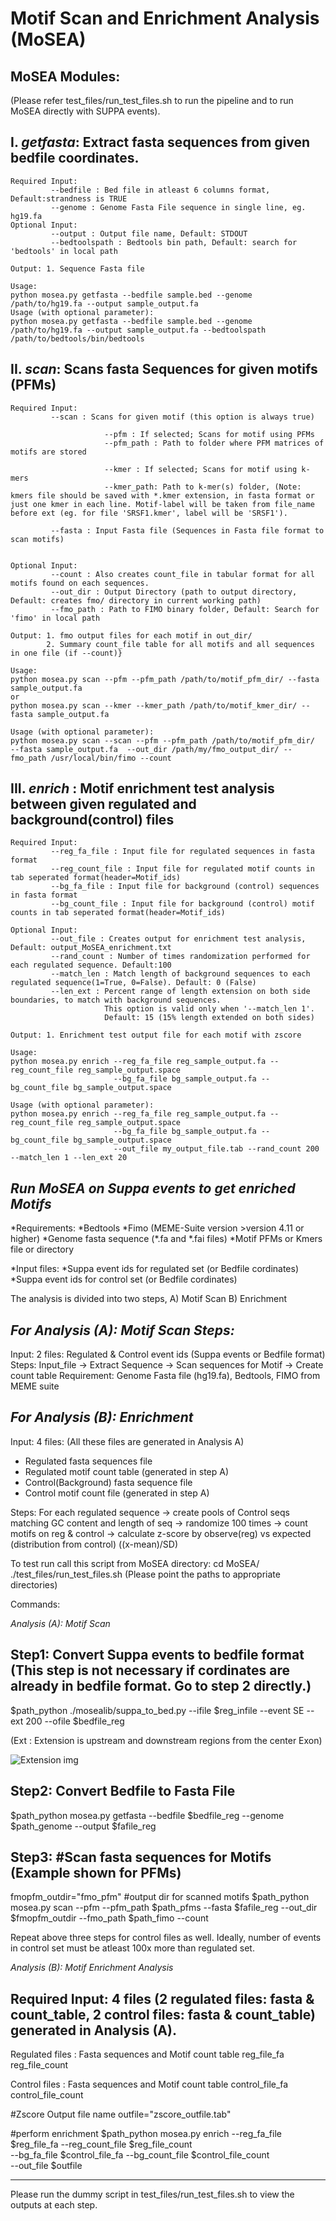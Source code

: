 **Motif Scan and Enrichment Analysis (MoSEA)**
============================================


**MoSEA Modules:**
--------------------
(Please refer test_files/run_test_files.sh to run the pipeline and to run MoSEA directly with SUPPA events).

I. *getfasta*: Extract fasta sequences from given bedfile coordinates.
--------------------------------------------------------------------
	Required Input: 
			 --bedfile : Bed file in atleast 6 columns format, Default:strandness is TRUE
			 --genome : Genome Fasta File sequence in single line, eg. hg19.fa
	Optional Input:
			 --output : Output file name, Default: STDOUT
			 --bedtoolspath : Bedtools bin path, Default: search for 'bedtools' in local path
	
	Output: 1. Sequence Fasta file
	
	Usage: 
	python mosea.py getfasta --bedfile sample.bed --genome /path/to/hg19.fa --output sample_output.fa
	Usage (with optional parameter):
	python mosea.py getfasta --bedfile sample.bed --genome /path/to/hg19.fa --output sample_output.fa --bedtoolspath /path/to/bedtools/bin/bedtools
	
II. *scan*: Scans fasta Sequences for given motifs (PFMs)
-------------------------------------------------
	Required Input: 
			 --scan : Scans for given motif (this option is always true)	

                         --pfm : If selected; Scans for motif using PFMs
                         --pfm_path : Path to folder where PFM matrices of motifs are stored 
                        
                         --kmer : If selected; Scans for motif using k-mers 
                         --kmer_path: Path to k-mer(s) folder, (Note: kmers file should be saved with *.kmer extension, in fasta format or just one kmer in each line. Motif-label will be taken from file_name before ext (eg. for file 'SRSF1.kmer', label will be 'SRSF1').

			 --fasta : Input Fasta file (Sequences in Fasta file format to scan motifs)
			 
			
	Optional Input:
			 --count : Also creates count_file in tabular format for all motifs found on each sequences.
			 --out_dir : Output Directory (path to output directory, Default: creates fmo/ directory in current working path)
			 --fmo_path : Path to FIMO binary folder, Default: Search for 'fimo' in local path
	
	Output: 1. fmo output files for each motif in out_dir/
			2. Summary count_file table for all motifs and all sequences in one file (if --count)}
	
	Usage: 
	python mosea.py scan --pfm --pfm_path /path/to/motif_pfm_dir/ --fasta sample_output.fa
    or
    python mosea.py scan --kmer --kmer_path /path/to/motif_kmer_dir/ --fasta sample_output.fa 

	Usage (with optional parameter):
	python mosea.py scan --scan --pfm --pfm_path /path/to/motif_pfm_dir/  --fasta sample_output.fa  --out_dir /path/my/fmo_output_dir/ --fmo_path /usr/local/bin/fimo --count

	
III. *enrich* : Motif enrichment test analysis between given regulated and background(control) files	
---------------------------------------------------------------------------------------------------
	Required Input: 
			 --reg_fa_file : Input file for regulated sequences in fasta format
			 --reg_count_file : Input file for regulated motif counts in tab seperated format(header=Motif_ids)
			 --bg_fa_file : Input file for background (control) sequences in fasta format
			 --bg_count_file : Input file for background (control) motif counts in tab seperated format(header=Motif_ids)
			
	Optional Input:
			 --out_file : Creates output for enrichment test analysis, Default: output_MoSEA_enrichment.txt
			 --rand_count : Number of times randomization performed for each regulated sequence. Default:100
			 --match_len : Match length of background sequences to each regulated sequence(1=True, 0=False). Default: 0 (False)
			 --len_ext : Percent range of length extension on both side boundaries, to match with background sequences.
			 			 This option is valid only when '--match_len 1'. 
						 Default: 15 (15% length extended on both sides)
	
	Output: 1. Enrichment test output file for each motif with zscore 
	
	Usage: 
	python mosea.py enrich --reg_fa_file reg_sample_output.fa --reg_count_file reg_sample_output.space
						   --bg_fa_file bg_sample_output.fa --bg_count_file bg_sample_output.space
						 
	Usage (with optional parameter):
	python mosea.py enrich --reg_fa_file reg_sample_output.fa --reg_count_file reg_sample_output.space
						   --bg_fa_file bg_sample_output.fa --bg_count_file bg_sample_output.space
						   --out_file my_output_file.tab --rand_count 200 --match_len 1 --len_ext 20
						   



_Run MoSEA on Suppa events to get enriched Motifs_
-------------------------------------------------
*Requirements:
	*Bedtools
	*Fimo (MEME-Suite version >version 4.11 or higher)
	*Genome fasta sequence (\*.fa and \*.fai files)
	*Motif PFMs or Kmers file or directory 
	
*Input files:
	*Suppa event ids for regulated set (or Bedfile cordinates)
	*Suppa event ids for control set (or Bedfile cordinates)
	

The analysis is divided into two steps, A) Motif Scan B) Enrichment

_For Analysis (A): Motif Scan Steps:_
-------------------------------------------------
Input: 2 files: Regulated & Control event ids (Suppa events or Bedfile format)
Steps: Input_file -> Extract Sequence -> Scan sequences for Motif -> Create count table
Requirement: Genome Fasta file (hg19.fa), Bedtools, FIMO from MEME suite

_For Analysis (B): Enrichment_
-------------------------------------------------
Input: 4 files: (All these files are generated in Analysis A)
* Regulated fasta sequences file 
* Regulated motif count table (generated in step A)
* Control(Background) fasta sequence file
* Control motif count file (generated in step A)

Steps: For each regulated sequence -> create pools of Control seqs matching GC content and length of seq -> randomize 100 times -> count motifs on reg & control -> calculate z-score by observe(reg) vs expected (distribution from control) ((x-mean)/SD) 

To test run call this script from MoSEA directory: 
cd MoSEA/
./test_files/run_test_files.sh (Please point the paths to appropriate directories)

Commands:


_Analysis (A): Motif Scan_


Step1: Convert Suppa events to bedfile format (This step is not necessary if cordinates are already in bedfile format. Go to step 2 directly.) 
-------------------------------------------------
$path_python ./mosealib/suppa_to_bed.py --ifile $reg_infile --event SE --ext 200 --ofile $bedfile_reg

(Ext : Extension is upstream and downstream regions from the center Exon)

![Extension img](https://github.com/comprna/MoSEA/blob/master/img/var_regions_suppa.jpg)


Step2: Convert Bedfile to Fasta File
-------------------------------------------------
$path_python mosea.py getfasta --bedfile $bedfile_reg --genome $path_genome --output $fafile_reg

Step3:  #Scan fasta sequences for Motifs (Example shown for PFMs)
-------------------------------------------------
fmopfm_outdir="fmo_pfm"  #output dir for scanned motifs
$path_python mosea.py scan --pfm --pfm_path $path_pfms --fasta $fafile_reg --out_dir $fmopfm_outdir --fmo_path $path_fimo --count


Repeat above three steps for control files as well. Ideally, number of events in control set must be atleast 100x more than regulated set.


_Analysis (B): Motif Enrichment Analysis_


Required Input:  4 files (2 regulated files: fasta & count_table, 2 control files: fasta & count_table) generated in Analysis (A).
-------------------------------------------------

Regulated files : Fasta sequences and Motif count table
reg_file_fa
reg_file_count
	
Control files : Fasta sequences and Motif count table
control_file_fa
control_file_count

#Zscore Output file name
outfile="zscore_outfile.tab"

#perform enrichment
$path_python mosea.py enrich --reg_fa_file $reg_file_fa --reg_count_file $reg_file_count \
                       --bg_fa_file $control_file_fa --bg_count_file $control_file_count \
		       --out_file $outfile


-------------------------------------------------
Please run the dummy script in test_files/run_test_files.sh to view the outputs at each step.
